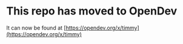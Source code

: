 # This repo has moved to OpenDev

It can now be found at [https://opendev.org/x/timmy](https://opendev.org/x/timmy)
